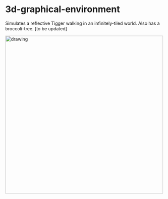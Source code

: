 # 3d-graphical-environment

Simulates a reflective Tigger walking in an infinitely-tiled world. Also has a broccoli-tree.
[to be updated]

<img src="https://github.com/eutopi/3d-graphical-environment/blob/master/Meshes/screenshot.png" alt="drawing" width="500"/>
